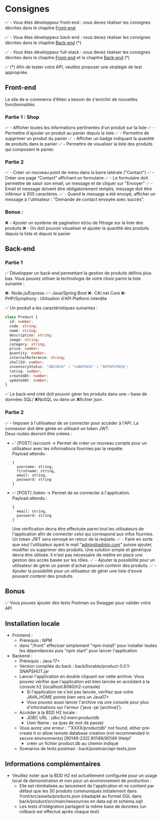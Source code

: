 # Consignes

✅ - Vous êtes développeur front-end : vous devez réaliser les consignes décrites dans le chapitre [Front-end](#Front-end)

✅ - Vous êtes développeur back-end : vous devez réaliser les consignes décrites dans le chapitre [Back-end](#Back-end) (*)

✅ - Vous êtes développeur full-stack : vous devez réaliser les consignes décrites dans le chapitre [Front-end](#Front-end) et le chapitre [Back-end](#Back-end) (*)

✅ (*) Afin de tester votre API, veuillez proposer une stratégie de test appropriée.

## Front-end

Le site de e-commerce d'Alten a besoin de s'enrichir de nouvelles fonctionnalités.

### Partie 1 : Shop

✅ - Afficher toutes les informations pertinentes d'un produit sur la liste
✅ - Permettre d'ajouter un produit au panier depuis la liste
✅ - Permettre de supprimer un produit du panier
✅ - Afficher un badge indiquant la quantité de produits dans le panier
✅ - Permettre de visualiser la liste des produits qui composent le panier.

### Partie 2

✅ - Créer un nouveau point de menu dans la barre latérale ("Contact")
✅ - Créer une page "Contact" affichant un formulaire
✅ - Le formulaire doit permettre de saisir son email, un message et de cliquer sur "Envoyer"
✅ - Email et message doivent être obligatoirement remplis, message doit être inférieur à 300 caractères.
✅ - Quand le message a été envoyé, afficher un message à l'utilisateur : "Demande de contact envoyée avec succès".

### Bonus : 

❌ - Ajouter un système de pagination et/ou de filtrage sur la liste des produits
❌ - On doit pouvoir visualiser et ajuster la quantité des produits depuis la liste et depuis le panier 

## Back-end

### Partie 1

✅ Développer un back-end permettant la gestion de produits définis plus bas.
Vous pouvez utiliser la technologie de votre choix parmi la liste suivante :

❌- Node.js/Express
✅- Java/Spring Boot
❌- C#/.net Core
❌- PHP/Symphony : Utilisation d'API Platform interdite

✅ Un produit a les caractéristiques suivantes : 

``` typescript
class Product {
  id: number;
  code: string;
  name: string;
  description: string;
  image: string;
  category: string;
  price: number;
  quantity: number;
  internalReference: string;
  shellId: number;
  inventoryStatus: "INSTOCK" | "LOWSTOCK" | "OUTOFSTOCK";
  rating: number;
  createdAt: number;
  updatedAt: number;
}
```

✅ Le back-end créé doit pouvoir gérer les produits dans une ✅base de données SQL/ ❌NoSQL ou dans un ❌fichier json.

### Partie 2

✅ - Imposer à l'utilisateur de se connecter pour accéder à l'API.
  La connexion doit être gérée en utilisant un token JWT.  
  Deux routes devront être créées :
 * ✅ [POST] /account -> Permet de créer un nouveau compte pour un utilisateur avec les informations fournies par la requête.   
    Payload attendu : 
    ```
    {
      username: string,
      firstname: string,
      email: string,
      password: string
    }
    ```
 * ✅ [POST] /token -> Permet de se connecter à l'application.  
    Payload attendu :  
    ```
    {
      email: string,
      password: string
    }
    ```
    Une vérification devra être effectuée parmi tout les utilisateurs de l'application afin de connecter celui qui correspond aux infos fournies. Un token JWT sera renvoyé en retour de la reqûete.
✅ - Faire en sorte que seul l'utilisateur ayant le mail "admin@admin.com" puisse ajouter, modifier ou supprimer des produits. Une solution simple et générique devra être utilisée. Il n'est pas nécessaire de mettre en place une gestion des accès basée sur les rôles.
✅ - Ajouter la possibilité pour un utilisateur de gérer un panier d'achat pouvant contenir des produits.
✅ - Ajouter la possibilité pour un utilisateur de gérer une liste d'envie pouvant contenir des produits.

## Bonus

✅ Vous pouvez ajouter des tests Postman ou Swagger pour valider votre API

## Installation locale
- Frontend :
  - Prérequis : NPM
  - dans "/front" effectuer simplement "npm install" pour installer toutes les dépendances puis "npm start" pour lancer l'application
- Backend :
  - Prérequis : Java 17+
  - Version compilée du back : back/livrable/product-0.0.1-SNAPSHOT.jar
  - Lancer l'application en double cliquant sur cette archive. Vous pouvez vérifier que l'application est bien lancée en accédant à la console h2 (localhost:8080/h2-console)
    - Si l'application ne s'est pas lancée, verifiez que votre JAVA_HOME pointe bien vers un Java17+
    - Vous pouvez aussi lancer l'archive via une console pour plus d'informations sur l'erreur ('java -jar [archive]').
  - Accéder à la BDD H2 locale : 
    - JDBC URL : jdbc:h2:mem:productdb
    - User Name : sa    (pas de mot de passe)
  - Vous aurez une erreur : '"XXXX/productdb" not found, either pre-create it or allow remote database creation (not recommended in secure environments) [90149-232] 90149/90149 (Help)'
    - créer un fichier product.db au chemin indiqué
  - Scenarios de tests postman : back/postman/api-tests.json

## Informations complémentaires
  - Veuillez noter que la BDD H2 est actuellement configurée pour un usage local de demonstration et non pour un environnement de production :
    - Elle est réinitialisée au lancement de l'application et ne contient par défaut que les 30 produits communiqués initialement dans front/src/assets/products.json (réadapté au format SQL dans back/product/src/main/ressources en data.sql et schema.sql)
    - Les tests d'intégration partagent la même base de données (un rollback est effectué après chaque test)
